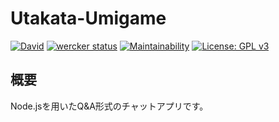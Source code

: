 # Utakata-Umigame
[![David](https://david-dm.org/pb10001/utakata-umigame.svg)](https://david-dm.org/pb10001/utakata-umigame)
[![wercker status](https://app.wercker.com/status/5af6aa54224f279105a935d2e00cc359/s/master "wercker status")](https://app.wercker.com/project/byKey/5af6aa54224f279105a935d2e00cc359)
[![Maintainability](https://api.codeclimate.com/v1/badges/b8e7049d29f238961f9a/maintainability)](https://codeclimate.com/github/pb10001/utakata-umigame/maintainability)
[![License: GPL v3](https://img.shields.io/badge/License-GPL%20v3-blue.svg)](https://www.gnu.org/licenses/gpl-3.0)
## 概要
Node.jsを用いたQ&A形式のチャットアプリです。
